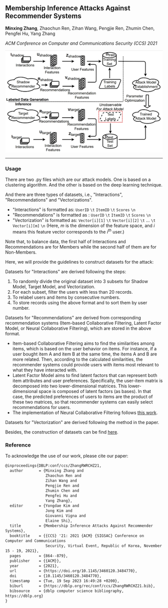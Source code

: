 ## Membership Inference Attacks Against Recommender Systems

__Minxing Zhang__, Zhaochun Ren, Zihan Wang, Pengjie Ren, Zhumin Chen, Pengfei Hu, Yang Zhang

_ACM Conference on Computer and Communications Security (CCS) 2021_

![Framework](attackframework.png)

---

### Usage

There are two .py files which are our attack models.
One is based on a clustering algorithm. And the other is based on the deep learning technique.

And there are three types of datasets, i.e., "Interactions", "Recommendations" and "Vectorizations".
- "Interactions" is formatted as: ``UserID`` ``\t`` ``ItemID`` ``\t`` ``Scores`` ``\n``
- "Recommendations" is formatted as : ``UserID`` ``\t`` ``ItemID`` ``\t`` ``Scores`` ``\n``
- "Vectorization" is formatted as: ``Vector[i][1]`` ``\t`` ``Vector[i][2]`` ``\t`` ... ``\t`` ``Vector[i][m]`` ``\n`` (Here, $m$ is the dimension of the feature space, and $i$ means this feature vector corresponds to the $i^{th}$ user.)

Note that, to balance data, the first half of Interactions and Recommendations are for Members while the second half of them are for Non-Members.

Here, we will provide the guidelines to construct datasets for the attack:

Datasets for "Interactions" are derived following the steps:
1. To randomly divide the original dataset into 3 subsets for Shadow Model, Target Model, and Vectorization.
2. For each subset, filter the users with less than 20 records.
3. To relabel users and items by consecutive numbers.
4. To store records using the above format and to sort them by user number.

Datasets for "Recommendations" are derived from corresponding recommendation systems (Item-based Collaborative Filtering, Latent Factor Model, or Neural Collaborative Filtering), which are stored in the above format.
- Item-based Collaborative Filtering aims to find the similarities among items, which is based on the user behavior on items. For instance, if a user bought item A and item B at the same time, the items A and B are more related. Then, according to the calculated similarities, the recommender systems could provide users with items most relevant to what they have interacted with.
- Latent Factor Model aims to find latent factors that can represent both item attributes and user preferences. Specifically, the user-item matrix is decomposed into two lower-dimensional matrices. This lower-dimensional space is composed of latent factors (as bases). In that case, the predicted preferences of users to items are the product of these two matrices, so that recommender systems can easily select recommendations for users.
- The implementation of Neural Collaborative Filtering follows [this work](https://dl.acm.org/doi/pdf/10.1145/3038912.3052569?casa_token=owaGUwOEa8wAAAAA:QAbweAuMvQdJOv0z-qtu088piamaj0tiN2TGqdRlvnRrN3uGw6H95KkPDach7eBFd8ou5Tpd9A0Y).

Datasets for "Vectorization" are derived following the method in the paper.

Besides, the construction of datasets can be find [here](https://github.com/WZH-NLP/DL-MIA-KDD-2022/blob/main/DATASET.md).

### Reference

To acknowledge the use of our work, please cite our paper:

```
@inproceedings{DBLP:conf/ccs/ZhangRWRCHZ21,
  author       = {Minxing Zhang and
                  Zhaochun Ren and
                  Zihan Wang and
                  Pengjie Ren and
                  Zhumin Chen and
                  Pengfei Hu and
                  Yang Zhang},
  editor       = {Yongdae Kim and
                  Jong Kim and
                  Giovanni Vigna and
                  Elaine Shi},
  title        = {Membership Inference Attacks Against Recommender Systems},
  booktitle    = {{CCS} '21: 2021 {ACM} {SIGSAC} Conference on Computer and Communications
                  Security, Virtual Event, Republic of Korea, November 15 - 19, 2021},
  pages        = {864--879},
  publisher    = {{ACM}},
  year         = {2021},
  url          = {https://doi.org/10.1145/3460120.3484770},
  doi          = {10.1145/3460120.3484770},
  timestamp    = {Tue, 19 Sep 2023 16:49:28 +0200},
  biburl       = {https://dblp.org/rec/conf/ccs/ZhangRWRCHZ21.bib},
  bibsource    = {dblp computer science bibliography, https://dblp.org}
}
```
